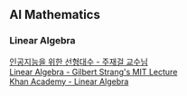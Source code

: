 ## AI Mathematics

### Linear Algebra

[인공지능을 위한 선형대수 - 주재걸 교수님](https://www.edwith.org/ai251/joinLectures/195088) <br>
[Linear Algebra - Gilbert Strang's MIT Lecture](https://ocw.mit.edu/courses/18-06-linear-algebra-spring-2010/) <br>
[Khan Academy - Linear Algebra](https://ko.khanacademy.org/math/linear-algebra) <br>
